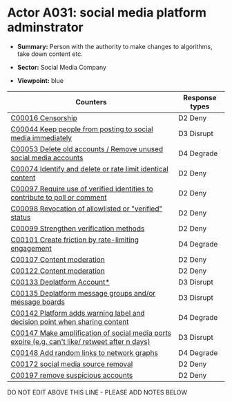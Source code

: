 # Actor A031: social media platform adminstrator

* **Summary:** Person with the authority to make changes to algorithms, take down content etc. 

* **Sector:** Social Media Company

* **Viewpoint:** blue


| Counters | Response types |
| -------- | -------------- |
| [C00016 Censorship](../counters/C00016.md) | D2 Deny |
| [C00044 Keep people from posting to social media immediately](../counters/C00044.md) | D3 Disrupt |
| [C00053 Delete old accounts / Remove unused social media accounts](../counters/C00053.md) | D4 Degrade |
| [C00074 Identify and delete or rate limit identical content](../counters/C00074.md) | D2 Deny |
| [C00097 Require use of verified identities to contribute to poll or comment](../counters/C00097.md) | D2 Deny |
| [C00098 Revocation of allowlisted or "verified" status](../counters/C00098.md) | D2 Deny |
| [C00099 Strengthen verification methods](../counters/C00099.md) | D2 Deny |
| [C00101 Create friction by rate-limiting engagement](../counters/C00101.md) | D4 Degrade |
| [C00107 Content moderation](../counters/C00107.md) | D2 Deny |
| [C00122 Content moderation](../counters/C00122.md) | D2 Deny |
| [C00133 Deplatform Account*](../counters/C00133.md) | D3 Disrupt |
| [C00135 Deplatform message groups and/or message boards](../counters/C00135.md) | D3 Disrupt |
| [C00142 Platform adds warning label and decision point when sharing content](../counters/C00142.md) | D4 Degrade |
| [C00147 Make amplification of social media ports expire (e.g. can't like/ retweet after n days)](../counters/C00147.md) | D3 Disrupt |
| [C00148 Add random links to network graphs](../counters/C00148.md) | D4 Degrade |
| [C00172 social media source removal](../counters/C00172.md) | D2 Deny |
| [C00197 remove suspicious accounts](../counters/C00197.md) | D2 Deny |


DO NOT EDIT ABOVE THIS LINE - PLEASE ADD NOTES BELOW